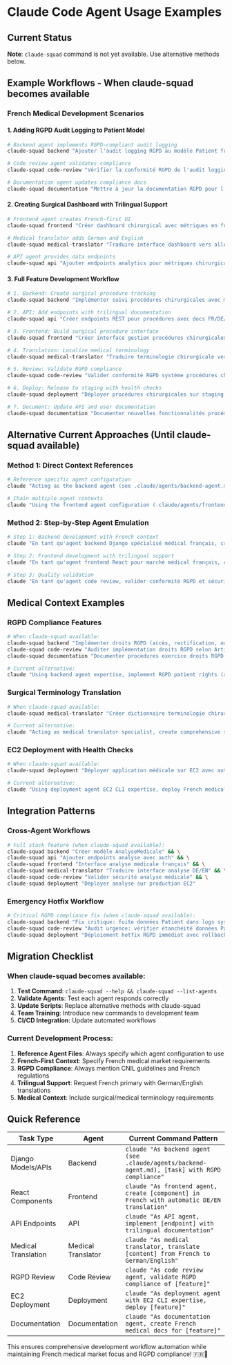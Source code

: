 # Claude Code Agent Usage Examples

## Current Status
**Note**: `claude-squad` command is not yet available. Use alternative methods below.

## Example Workflows - When claude-squad becomes available

### French Medical Development Scenarios

#### 1. Adding RGPD Audit Logging to Patient Model
```bash
# Backend agent implements RGPD-compliant audit logging
claude-squad backend "Ajouter l'audit logging RGPD au modèle Patient français avec conformité CNIL"

# Code review agent validates compliance
claude-squad code-review "Vérifier la conformité RGPD de l'audit logging Patient"

# Documentation agent updates compliance docs
claude-squad documentation "Mettre à jour la documentation RGPD pour l'audit Patient"
```

#### 2. Creating Surgical Dashboard with Trilingual Support
```bash
# Frontend agent creates French-first UI
claude-squad frontend "Créer dashboard chirurgical avec métriques en français"

# Medical translator adds German and English
claude-squad medical-translator "Traduire interface dashboard vers allemand et anglais"

# API agent provides data endpoints
claude-squad api "Ajouter endpoints analytics pour métriques chirurgicales"
```

#### 3. Full Feature Development Workflow
```bash
# 1. Backend: Create surgical procedure tracking
claude-squad backend "Implémenter suivi procédures chirurgicales avec modèles Django français"

# 2. API: Add endpoints with trilingual documentation  
claude-squad api "Créer endpoints REST pour procédures avec docs FR/DE/EN"

# 3. Frontend: Build surgical procedure interface
claude-squad frontend "Créer interface gestion procédures chirurgicales français"

# 4. Translation: Localize medical terminology
claude-squad medical-translator "Traduire terminologie chirurgicale vers DE/EN"

# 5. Review: Validate RGPD compliance
claude-squad code-review "Valider conformité RGPD système procédures chirurgicales"

# 6. Deploy: Release to staging with health checks
claude-squad deployment "Déployer procédures chirurgicales sur staging avec tests EC2"

# 7. Document: Update API and user documentation
claude-squad documentation "Documenter nouvelles fonctionnalités procédures chirurgicales"
```

## Alternative Current Approaches (Until claude-squad available)

### Method 1: Direct Context References
```bash
# Reference specific agent configuration
claude "Acting as the backend agent (see .claude/agents/backend-agent.md), implement RGPD audit logging for the Patient model with French medical compliance and CNIL guidelines"

# Chain multiple agent contexts
claude "Using the frontend agent configuration (.claude/agents/frontend-agent.md), create a surgical dashboard in French, then use medical translator config to add German/English support"
```

### Method 2: Step-by-Step Agent Emulation
```bash
# Step 1: Backend development with French context
claude "En tant qu'agent backend Django spécialisé médical français, créer modèle Patient avec audit RGPD selon directives CNIL"

# Step 2: Frontend development with trilingual support  
claude "En tant qu'agent frontend React pour marché médical français, créer dashboard patient avec traductions automatiques DE/EN"

# Step 3: Quality validation
claude "En tant qu'agent code review, valider conformité RGPD et sécurité système Patient français"
```

## Medical Context Examples

### RGPD Compliance Features
```bash
# When claude-squad available:
claude-squad backend "Implémenter droits RGPD (accès, rectification, oubli) pour données Patient"
claude-squad code-review "Auditer implémentation droits RGPD selon Article 15-21"
claude-squad documentation "Documenter procédures exercice droits RGPD patients"

# Current alternative:
claude "Using backend agent expertise, implement RGPD patient rights (access, rectification, erasure) according to French CNIL guidelines and Code de la santé publique"
```

### Surgical Terminology Translation  
```bash
# When claude-squad available:
claude-squad medical-translator "Créer dictionnaire terminologie chirurgicale FR→DE→EN pour spécialités orthopédie, cardiologie, neurochirurgie"

# Current alternative:
claude "Acting as medical translator specialist, create comprehensive surgical terminology dictionary French→German→English for orthopedics, cardiology, neurosurgery with medical accuracy"
```

### EC2 Deployment with Health Checks
```bash
# When claude-squad available:
claude-squad deployment "Déployer application médicale sur EC2 avec auto-scaling et health checks conformité RGPD"

# Current alternative:  
claude "Using deployment agent EC2 CLI expertise, deploy French medical SaaS with auto-scaling, health monitoring, and RGPD-compliant infrastructure in EU region"
```

## Integration Patterns

### Cross-Agent Workflows
```bash
# Full stack feature (when claude-squad available):
claude-squad backend "Créer modèle AnalyseMedicale" && \
claude-squad api "Ajouter endpoints analyse avec auth" && \
claude-squad frontend "Interface analyse médicale français" && \
claude-squad medical-translator "Traduire interface analyse DE/EN" && \
claude-squad code-review "Valider sécurité analyse médicale" && \
claude-squad deployment "Déployer analyse sur production EC2"
```

### Emergency Hotfix Workflow
```bash
# Critical RGPD compliance fix (when claude-squad available):
claude-squad backend "Fix critique: fuite données Patient dans logs système"
claude-squad code-review "Audit urgence: vérifier étanchéité données Patient"  
claude-squad deployment "Déploiement hotfix RGPD immédiat avec rollback plan"
```

## Migration Checklist

### When claude-squad becomes available:
1. **Test Command**: `claude-squad --help && claude-squad --list-agents`
2. **Validate Agents**: Test each agent responds correctly
3. **Update Scripts**: Replace alternative methods with claude-squad
4. **Team Training**: Introduce new commands to development team
5. **CI/CD Integration**: Update automated workflows

### Current Development Process:
1. **Reference Agent Files**: Always specify which agent configuration to use
2. **French-First Context**: Specify French medical market requirements  
3. **RGPD Compliance**: Always mention CNIL guidelines and French regulations
4. **Trilingual Support**: Request French primary with German/English translations
5. **Medical Context**: Include surgical/medical terminology requirements

## Quick Reference

| **Task Type** | **Agent** | **Current Command Pattern** |
|--------------|-----------|----------------------------|
| Django Models/APIs | Backend | `claude "As backend agent (see .claude/agents/backend-agent.md), [task] with RGPD compliance"` |
| React Components | Frontend | `claude "As frontend agent, create [component] in French with automatic DE/EN translation"` |
| API Endpoints | API | `claude "As API agent, implement [endpoint] with trilingual documentation"` |
| Medical Translation | Medical Translator | `claude "As medical translator, translate [content] from French to German/English"` |
| RGPD Review | Code Review | `claude "As code review agent, validate RGPD compliance of [feature]"` |
| EC2 Deployment | Deployment | `claude "As deployment agent with EC2 CLI expertise, deploy [feature]"` |
| Documentation | Documentation | `claude "As documentation agent, create French medical docs for [feature]"` |

This ensures comprehensive development workflow automation while maintaining French medical market focus and RGPD compliance! 🇫🇷🏥